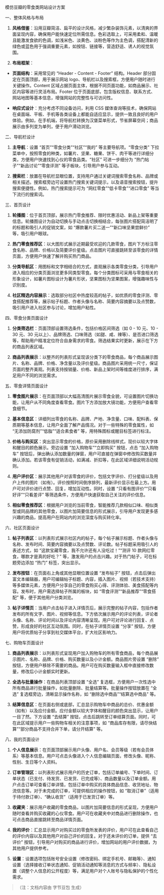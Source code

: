 模仿豆瓣的零食类网站设计方案



一、整体风格与布局





1.  **风格借鉴**：沿用豆瓣简洁、扁平的设计风格，减少繁杂装饰元素，以清爽的界面呈现内容，确保用户能快速定位所需信息。色彩选取上，可采用柔和、温暖且能激发食欲的色调，如浅米色、淡黄色、淡粉色等作为主色调，搭配清新的绿色或蓝色用于强调重要元素，如按钮、链接等，营造舒适、诱人的视觉氛围。


2.  **布局框架**：


*   **页面结构**：采用常见的 “Header - Content - Footer” 结构。Header 部分固定在页面顶部，用于展示网站 logo、导航栏以及搜索框，方便用户随时进行关键操作。Content 区域占据页面主体，根据不同页面功能，如商品展示、社区内容等进行灵活布局。Footer 位于页面底部，包含版权信息、联系方式、网站地图等基本信息，增强网站的完整性与可访问性。


*   **响应式设计**：充分考虑不同设备访问，利用 CSS 媒体查询等技术，确保网站在桌面端、平板、手机等各类设备上都能自适应显示，提供一致且良好的用户体验。例如，在手机端，将导航栏转换为汉堡菜单形式，节省屏幕空间；商品展示由多列变为单列，便于用户滑动浏览。


二、导航栏设计





1.  **主导航**：设置 “首页”“零食分类”“社区”“我的” 等主要导航项。“零食分类” 下拉菜单中，按照零食的种类，如薯片、坚果、糖果、饼干、肉干等进行详细分类，方便用户快速找到心仪的零食品类。“社区” 可进一步细分为 “热门帖子”“新品讨论”“零食评测” 等子板块，引导用户参与互动。


2.  **搜索栏**：放置在导航栏显眼位置，支持用户通过关键词搜索零食名称、品牌或相关描述。搜索框旁边可设置热门搜索关键词提示，以及语音搜索按钮，提升搜索便捷性。例如，热门搜索提示可为 “网红零食”“低卡零食”“进口零食” 等当下流行的搜索词。


三、首页设计





1.  **轮播图**：位于首页顶部，展示热门零食推荐、限时优惠活动、新品上架等重要信息。轮播图设计为自动切换与手动点击切换相结合，每张图片搭配简洁明了的标题和吸引人的促销文案，如 “爆款薯片买二送一”“新口味坚果尝鲜价” 等，吸引用户眼球。


2.  **热门零食推荐区**：以大图形式展示近期最受欢迎的几款零食，图片下方标注零食名称、品牌、价格以及简要评价星级。点击图片可直接跳转至该零食的详情页面，方便用户快速了解并购买热门商品。


3.  **分类导航区**：用图标和文字相结合的方式，直观展示各类零食分类，引导用户进入相应的分类页面浏览更多同类型零食。每个分类图标可采用与零食相关的形象设计，如薯片图标设计为薯片形状，坚果图标为坚果图案，增强趣味性与识别度。


4.  **社区精选内容展示**：选取部分社区中热度较高的帖子，如优质的零食评测、零食搭配推荐等，展示帖子标题、作者头像与名称、简要内容摘要以及点赞数，吸引用户进入社区参与讨论，增加用户粘性。


四、零食分类页面设计





1.  **分类筛选栏**：页面顶部设置筛选条件，包括价格区间筛选（如 0 - 10 元、10 - 30 元、30 元以上）、品牌筛选、口味筛选（如甜、咸、辣等）、是否进口筛选等，帮助用户精准定位符合自身需求的零食。筛选结果实时更新，展示在下方的商品列表区域。


2.  **商品列表展示**：以整齐的列表形式呈现该分类下的零食商品，每个商品展示图片、名称、品牌、价格、净含量以及评价星级。商品图片采用统一尺寸，保证页面的整齐美观。列表支持按销量、价格、新品上架时间等维度进行排序，满足用户不同的浏览需求。


五、零食详情页面设计





1.  **零食图片展示**：在页面顶部以大幅高清图片展示零食全貌，可设置图片切换功能，让用户从不同角度查看零食。图片下方添加放大镜功能，方便用户查看零食细节。


2.  **基本信息区**：详细列出零食的名称、品牌、产地、净含量、口味、配料表、保质期等基本信息，让用户全面了解产品情况。对于一些特殊的零食属性，如 “无添加防腐剂”“低脂”“适合素食者” 等，用特殊图标或醒目标签进行标注。


3.  **价格与购买区**：突出显示零食的价格，原价采用删除线样式，现价以较大字体和醒目的颜色展示。旁边设置 “加入购物车”“立即购买” 按钮，点击 “加入购物车” 按钮后，弹出确认添加数量的弹窗，用户可直接在弹窗中修改购买数量并确认添加。若该零食有促销活动，如满减、折扣等，在此区域详细说明活动规则。


4.  **用户评价区**：展示其他用户对该零食的评价，包括文字评价、打分星级以及用户上传的图片（如有）。评价按照时间倒序排列，最新评价显示在最上方。用户可对评价进行点赞、回复，增加互动性。同时，设置 “只看有图评价”“只看好评”“只看差评” 等筛选条件，方便用户快速获取自己关注的评价信息。


5.  **相似零食推荐区**：根据用户浏览的当前零食，智能推荐几款相似口味、相似类型或同品牌的其他零食，以图片加简要信息的形式展示，引导用户发现更多感兴趣的商品，提高用户在网站内的浏览深度与购买转化率。


六、社区页面设计





1.  **帖子列表区**：以列表形式展示社区内的帖子，每个帖子展示标题、作者头像与名称、发布时间、简要内容摘要以及点赞数、评论数。帖子标题采用吸引人的表述方式，如 “这款宝藏零食，我不允许还有人没吃过！”“测评 10 款网红零食，哪款才是真的好吃？” 等，激发用户的点击兴趣。对于热门帖子，可在标题旁边添加 “热门” 标签，突出显示。


2.  **发布按钮**：在页面右上角或其他显眼位置设置 “发布帖子” 按钮，点击后弹出富文本编辑器，用户可编辑帖子标题、内容，插入图片、视频（若技术支持）等多媒体元素，方便用户分享自己的零食购买心得、评测体验、美食搭配等内容。发布时，用户需选择帖子所属的板块，如 “零食评测”“新品推荐”“零食搭配” 等，便于其他用户分类浏览。


3.  **帖子详情页**：当用户点击帖子进入详情页后，展示完整的帖子内容，包括作者发布的所有文字、图片、视频等信息。下方依次展示用户的评论列表，评论者头像、名称、评论时间以及评论内容清晰呈现。用户可对评论进行回复、点赞，形成良好的社区互动氛围。同时，在帖子详情页设置 “分享” 按钮，方便用户将优质帖子分享到社交媒体平台，扩大社区影响力。


七、购物车页面设计





1.  **商品列表展示**：以列表形式呈现用户加入购物车的所有零食商品，每个商品展示图片、名称、品牌、价格、购买数量以及小计金额。商品图片旁设置 “删除” 按钮，方便用户移除不需要的商品。用户可在购买数量输入框中直接修改数量，修改后小计金额实时更新。


2.  **全选与批量操作**：在商品列表顶部设置 “全选” 复选框，方便用户一次性选中所有商品进行批量操作，如批量删除、批量结算等。批量操作按钮放置在 “全选” 复选框旁边，清晰显示操作名称，如 “删除选中商品”“结算选中商品” 等。


3.  **结算信息区**：在页面右侧或底部，汇总显示购物车中商品的总价、优惠金额（如有）以及应付金额。应付金额以较大字体和醒目的颜色突出显示，让用户一目了然。下方设置 “去结算” 按钮，点击后跳转至订单结算页面。同时，可在此区域提示用户一些购物车相关的注意事项，如 “商品库存有限，请尽快结算”“部分商品不支持合并下单，请分开结算” 等。


八、我的页面设计





1.  **个人信息展示**：在页面顶部展示用户头像、用户名、会员等级（若有会员体系）等基本信息。用户可点击头像进入个人信息编辑页面，修改头像、昵称、性别、生日等个人资料。


2.  **订单管理区**：以列表形式展示用户的历史订单，包括订单编号、下单时间、订单状态（已支付、待发货、已发货、已完成等）、商品数量以及订单金额。用户点击订单可查看订单详情，包括订单中购买的具体商品信息、收货地址、物流信息等。对于未完成的订单，可提供相应的操作按钮，如 “取消订单”（适用于待付款订单）、“确认收货”（适用于已发货订单）等。


3.  **收藏夹**：展示用户收藏的零食商品，以图片加简要信息的形式呈现，方便用户随时查看并购买收藏的心仪零食。用户可在收藏夹中对商品进行删除操作，也可点击商品直接跳转至商品详情页面。


4.  **我的评价**：汇总显示用户对购买过的零食所发表的评价，用户可在此查看自己的评价内容以及其他用户对自己评价的回复。对于还未评价的订单，提供 “去评价” 按钮，引导用户对购买的商品进行评价，增加网站的用户评价数据，为其他用户提供参考。


5.  **设置**：设置选项包括账号安全设置（修改密码、绑定手机号、邮箱等）、通知设置（选择接收订单状态通知、促销活动通知等消息的方式与频率）、隐私设置（调整个人信息的公开程度）等，满足用户对个人账号与隐私保护的个性化需求。


> （注：文档内容由 字节豆包 生成）
>
